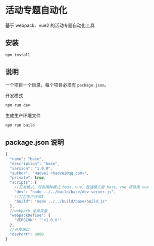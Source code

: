 # 活动专题自动化
基于 webpack、vue2 的活动专题自动化工具

## 安装

```bash
npm install
```

## 说明

一个项目一个目录，每个项目必须有 `package.json`。

开发模式
```bash
npm run dev
```
生成生产环境文件
```bash
npm run build
```

## package.json 说明

```javascript
{
  "name": "base",
  "description": "base",
  "version": "1.0.0",
  "author": "Haovei <haovei@qq.com>",
  "private": true,
  "scripts": {
    //开发模式，现有两种模式 base、vue，普通模式用 base，vue 项目用 vue
    "dev": "node ../../build/base/dev-server.js",
    //打包生产环境Ï
    "build": "node ../../build/base/build.js"
  },
  //webpack 全局变量
  "webpackDefine": {
    "VERSION": "'v1.0.0'"
  },
  //开发端口
  "devPort": 8080
}
```